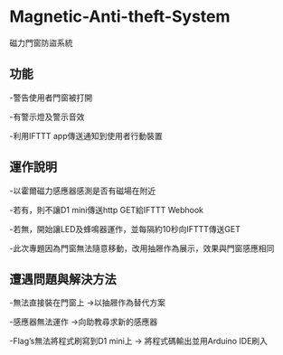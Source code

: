 # Magnetic-Anti-theft-System
磁力門窗防盜系統

## 功能

-警告使用者門窗被打開

-有警示燈及警示音效

-利用IFTTT app傳送通知到使用者行動裝置

## 運作說明

-以霍爾磁力感應器感測是否有磁場在附近

-若有，則不讓D1 mini傳送http GET給IFTTT Webhook

-若無，開始讓LED及蜂鳴器運作，並每隔約10秒向IFTTT傳送GET

-此次專題因為門窗無法隨意移動，改用抽屜作為展示，效果與門窗感應相同

## 遭遇問題與解決方法

-無法直接裝在門窗上 ->以抽屜作為替代方案

-感應器無法運作 ->向助教尋求新的感應器

-Flag’s無法將程式刷寫到D1 mini上 -> 將程式碼輸出並用Arduino IDE刷入
